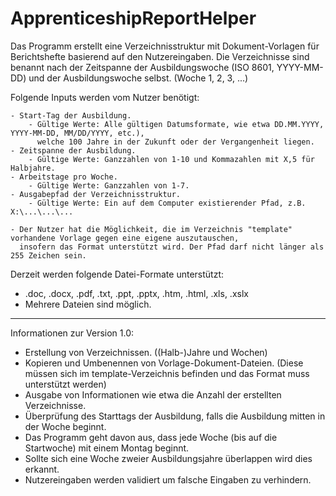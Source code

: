 # ApprenticeshipReportHelper

Das Programm erstellt eine Verzeichnisstruktur mit Dokument-Vorlagen für Berichtshefte basierend auf den Nutzereingaben.
Die Verzeichnisse sind benannt nach der Zeitspanne der Ausbildungswoche (ISO 8601, YYYY-MM-DD) und der Ausbildungswoche selbst.
(Woche 1, 2, 3, ...)

Folgende Inputs werden vom Nutzer benötigt:

	- Start-Tag der Ausbildung.
		- Gültige Werte: Alle gültigen Datumsformate, wie etwa DD.MM.YYYY, YYYY-MM-DD, MM/DD/YYYY, etc.),
		  welche 100 Jahre in der Zukunft oder der Vergangenheit liegen.
	- Zeitspanne der Ausbildung.
		- Gültige Werte: Ganzzahlen von 1-10 und Kommazahlen mit X,5 für Halbjahre.
	- Arbeitstage pro Woche.
		- Gültige Werte: Ganzzahlen von 1-7.
	- Ausgabepfad der Verzeichnisstruktur.
		- Gültige Werte: Ein auf dem Computer existierender Pfad, z.B. X:\...\...\...

	- Der Nutzer hat die Möglichkeit, die im Verzeichnis "template" vorhandene Vorlage gegen eine eigene auszutauschen,
	  insofern das Format unterstützt wird. Der Pfad darf nicht länger als 255 Zeichen sein.

Derzeit werden folgende Datei-Formate unterstützt:
  - .doc, .docx, .pdf, .txt, .ppt, .pptx, .htm, .html, .xls, .xslx
  - Mehrere Dateien sind möglich.
_________________________________________________________________________________________________________________________________________________

Informationen zur Version 1.0:

- Erstellung von Verzeichnissen. ((Halb-)Jahre und Wochen)
- Kopieren und Umbenennen von Vorlage-Dokument-Dateien. (Diese müssen sich im template-Verzeichnis befinden und das Format muss unterstützt werden)
- Ausgabe von Informationen wie etwa die Anzahl der erstellten Verzeichnisse.
- Überprüfung des Starttags der Ausbildung, falls die Ausbildung mitten in der Woche beginnt.
- Das Programm geht davon aus, dass jede Woche (bis auf die Startwoche) mit einem Montag beginnt.
- Sollte sich eine Woche zweier Ausbildungsjahre überlappen wird dies erkannt.
- Nutzereingaben werden validiert um falsche Eingaben zu verhindern.
